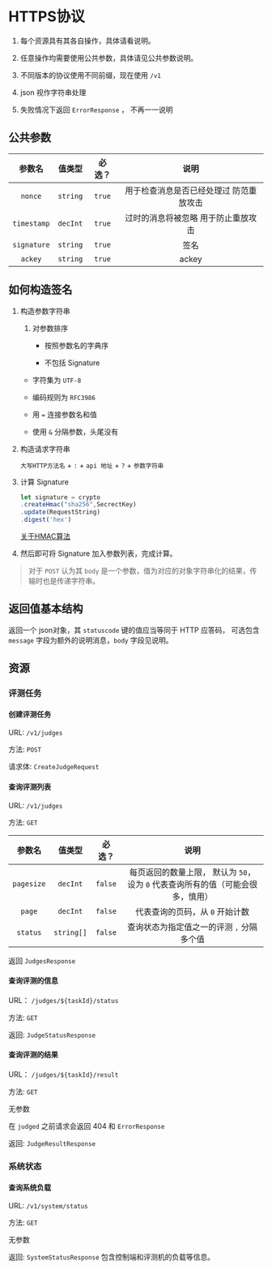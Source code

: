 # HTTPS协议

1. 每个资源具有其各自操作，具体请看说明。

2. 任意操作均需要使用公共参数，具体请见公共参数说明。

3. 不同版本的协议使用不同前缀，现在使用 `/v1`

4. json 视作字符串处理

5. 失败情况下返回 `ErrorResponse` ， 不再一一说明

## 公共参数

| 参数名 | 值类型 | 必选？ | 说明 |
| :-: | :-: | :-: | :-: |
| `nonce` | `string` | `true` | 用于检查消息是否已经处理过 防范重放攻击 |
| `timestamp` | `decInt` | `true` | 过时的消息将被忽略 用于防止重放攻击 |
| `signature` | `string` | `true` | 签名 |
| `ackey` | `string` | `true` | ackey |

## 如何构造签名

1. 构造参数字符串

    1. 对参数排序

        - 按照参数名的字典序

        - 不包括 Signature

    - 字符集为 `UTF-8`

    - 编码规则为 `RFC3986`

    - 用 `=` 连接参数名和值

    - 使用 `&` 分隔参数，头尾没有

2. 构造请求字符串

    `大写HTTP方法名` + `:` + `api 地址` + `?` + `参数字符串`

3. 计算 Signature

    ```typescript
    let signature = crypto
    .createHmac("sha256",SecrectKey)
    .update(RequestString)
    .digest('hex')
    ```

    [关于HMAC算法](https://www.biaodianfu.com/hmac.html)

4. 然后即可将 Signature 加入参数列表，完成计算。

>对于 `POST` 认为其 `body` 是一个参数，值为对应的对象字符串化的结果，传输时也是传递字符串。

## 返回值基本结构

返回一个 json对象，其 `statuscode` 键的值应当等同于 HTTP 应答码，
可选包含 `message` 字段为额外的说明消息，`body` 字段见说明。

## 资源

### 评测任务

#### 创建评测任务

URL: `/v1/judges`

方法: `POST`

请求体: `CreateJudgeRequest`

#### 查询评测列表

URL: `/v1/judges`

方法: `GET`

| 参数名 | 值类型 | 必选？ | 说明 |
| :-: | :-: | :-: | :-: |
| `pagesize` | `decInt` | `false` | 每页返回的数量上限， 默认为 `50`， 设为 `0` 代表查询所有的值（可能会很多，慎用）|
| `page` | `decInt` | `false` | 代表查询的页码，从 `0` 开始计数 |
| `status` | `string[]` | `false` | 查询状态为指定值之一的评测 `,` 分隔多个值 |

返回 `JudgesResponse`

#### 查询评测的信息

URL： `/judges/${taskId}/status`

方法: `GET`

返回: `JudgeStatusResponse`

#### 查询评测的结果

URL： `/judges/${taskId}/result`

方法: `GET`

无参数

在 `judged` 之前请求会返回 404 和 `ErrorResponse`

返回: `JudgeResultResponse`

### 系统状态

#### 查询系统负载

URL: `/v1/system/status`

方法: `GET`

无参数

返回: `SystemStatusResponse` 包含控制端和评测机的负载等信息。
